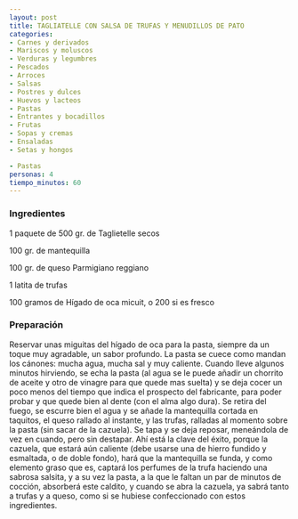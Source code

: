 ```yaml
---
layout: post
title: TAGLIATELLE CON SALSA DE TRUFAS Y MENUDILLOS DE PATO
categories:
- Carnes y derivados
- Mariscos y moluscos
- Verduras y legumbres
- Pescados
- Arroces
- Salsas
- Postres y dulces
- Huevos y lacteos
- Pastas
- Entrantes y bocadillos
- Frutas
- Sopas y cremas
- Ensaladas
- Setas y hongos

- Pastas
personas: 4 
tiempo_minutos: 60 
---
```

<h3>Ingredientes</h3>
1 paquete de 500 gr. de Taglietelle secos

100 gr. de mantequilla

100 gr. de queso Parmigiano reggiano

1 latita de trufas

100 gramos de Hígado de oca micuit, o 200 si es fresco

<h3>Preparación</h3>
Reservar unas miguitas del hígado de oca para la pasta, siempre da un toque muy agradable, un sabor profundo. La pasta se cuece como mandan los cánones: mucha agua, mucha sal y muy caliente. Cuando lleve algunos minutos hirviendo, se echa la pasta (al agua se le puede añadir un chorrito de aceite y otro de vinagre para que quede mas suelta) y se deja cocer un poco menos del tiempo que indica el prospecto del fabricante, para poder probar y que quede bien al dente (con el alma algo dura). Se retira del fuego, se escurre bien el agua y se añade la mantequilla cortada en taquitos, el queso rallado al instante, y las trufas, ralladas al momento sobre la pasta (sin sacar de la cazuela). Se tapa y se deja reposar, meneándola de vez en cuando, pero sin destapar. Ahí está la clave del éxito, porque la cazuela, que estará aún caliente (debe usarse una de hierro fundido y esmaltada, o de doble fondo), hará que la mantequilla se funda, y como elemento graso que es, captará los perfumes de la trufa haciendo una sabrosa salsita, y a su vez la pasta, a la que le faltan un par de minutos de cocción, absorberá este caldito, y cuando se abra la cazuela, ya sabrá tanto a trufas y a queso, como si se hubiese confeccionado con estos ingredientes.

